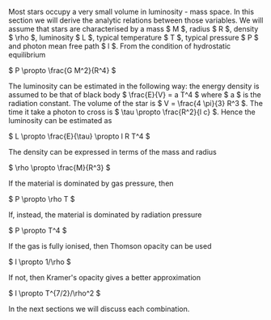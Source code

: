 Most stars occupy a very small volume in luminosity - mass space. In this section we will derive the analytic relations between those variables. We will assume that stars are characterised by a mass $ M $, radius $ R $, density $ \rho $, luminosity $ L $, typical temperature $ T $, typical pressure $ P $ and photon mean free path $ l $.
From the condition of hydrostatic equilibrium

$ P \propto \frac{G M^2}{R^4} $

The luminosity can be estimated in the following way: the energy density is assumed to be that of black body $ \frac{E}{V} = a T^4 $ where $ a $ is the radiation constant. The volume of the star is $ V = \frac{4 \pi}{3} R^3 $. The time it take a photon to cross is $ \tau \propto \frac{R^2}{l c} $. Hence the luminosity can be estimated as

$ L \propto \frac{E}{\tau} \propto l R T^4 $

The density can be expressed in terms of the mass and radius

$ \rho \propto \frac{M}{R^3} $

If the material is dominated by gas pressure, then

$ P \propto \rho T $

If, instead, the material is dominated by radiation pressure

$ P \propto T^4 $ 

If the gas is fully ionised, then Thomson opacity can be used

$ l \propto 1/\rho $

If not, then Kramer's opacity gives a better approximation

$ l \propto T^{7/2}/\rho^2 $

In the next sections we will discuss each combination.